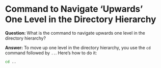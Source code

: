 # Command to Navigate ‘Upwards’ One Level in the Directory Hierarchy

**Question:** What is the command to navigate upwards one level in the directory hierarchy?

**Answer:** To move up one level in the directory hierarchy, you use the `cd` command followed by `..`. Here’s how to do it:

```bash
cd ..
